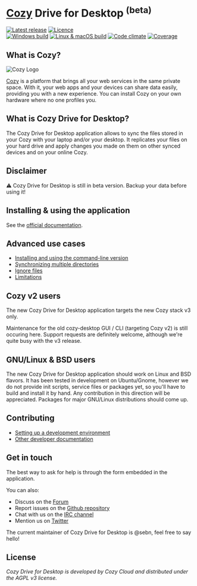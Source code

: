 [Cozy](https://cozy.io) Drive for Desktop <sup>(beta)</sup>
===========================================================

[![Latest release](https://img.shields.io/github/release/cozy-labs/cozy-desktop/all.svg)](https://github.com/cozy-labs/cozy-desktop/releases)
[![Licence](https://img.shields.io/github/license/cozy/cozy-drive.svg)](https://github.com/cozy/cozy-drive/blob/master/LICENSE)
<br>
[![Windows build](https://img.shields.io/appveyor/ci/sebn/cozy-desktop/master.svg?label=windows)](https://ci.appveyor.com/project/sebn/cozy-desktop/branch/master)
[![Linux & macOS build]( 	https://img.shields.io/travis/cozy-labs/cozy-desktop/master.svg?label=mac/linux)](https://travis-ci.org/cozy-labs/cozy-desktop/branches)
[![Code climate](https://img.shields.io/codeclimate/github/cozy-labs/cozy-desktop.svg)](https://codeclimate.com/github/cozy-labs/cozy-desktop)
[![Coverage](https://img.shields.io/codecov/c/github/cozy-labs/cozy-desktop/master.svg?label=coverage)](https://codecov.io/gh/cozy-labs/cozy-desktop/list/master)

## What is Cozy?

![Cozy Logo](https://raw.github.com/cozy/cozy-setup/gh-pages/assets/images/happycloud.png)

[Cozy](https://cozy.io/) is a platform that brings all your web services in the same private
space.  With it, your web apps and your devices can share data easily,
providing you with a new experience. You can install Cozy on your own hardware
where no one profiles you.


## What is Cozy Drive for Desktop?

The Cozy Drive for Desktop application allows to sync the files stored in your
Cozy with your laptop and/or your desktop. It replicates your files on your
hard drive and apply changes you made on them on other synced devices and on
your online Cozy.

## Disclaimer

:warning: Cozy Drive for Desktop is still in beta version. Backup your data before using it!


## Installing & using the application

See the [official documentation](https://docs.cozy.io/en/sync/desktop/).


## Advanced use cases

- [Installing and using the command-line version](doc/usage/cli.md)
- [Synchronizing multiple directories](doc/usage/multi_directory_setup.md)
- [Ignore files](doc/usage/ignore_files.md)
- [Limitations](doc/usage/limitations.md)


## Cozy v2 users

The new Cozy Drive for Desktop application targets the new Cozy stack v3 only.

Maintenance for the old cozy-desktop GUI / CLI (targeting Cozy v2) is still
occuring here. Support requests are definitely welcome, although we're quite
busy with the v3 release.


## GNU/Linux & BSD users

The new Cozy Drive for Desktop application should work on Linux and
BSD flavors. It has been tested in development on Ubuntu/Gnome, however we do not provide init scripts, service files or packages yet, so you'll have to build and install it by hand. Any contribution in this direction will be appreciated.
Packages for major GNU/Linux distributions should come up.


## Contributing

- [Setting up a development environment](doc/developer/setup.md)
- [Other developer documentation](doc/developer/)


## Get in touch

The best way to ask for help is through the form embedded in the application.

You can also:

* Discuss on the [Forum](https://forum.cozy.io)
* Report issues on the [Github repository](https://github.com/cozy-labs/cozy-desktop/)
* Chat with us on the [IRC channel](irc://irc.freenode.net/cozycloud)
* Mention us on [Twitter](https://twitter.com/mycozycloud)

The current maintainer of Cozy Drive for Desktop is @sebn, feel free to say
hello!

## License

*Cozy Drive for Desktop is developed by Cozy Cloud and distributed under the
AGPL v3 license.*
